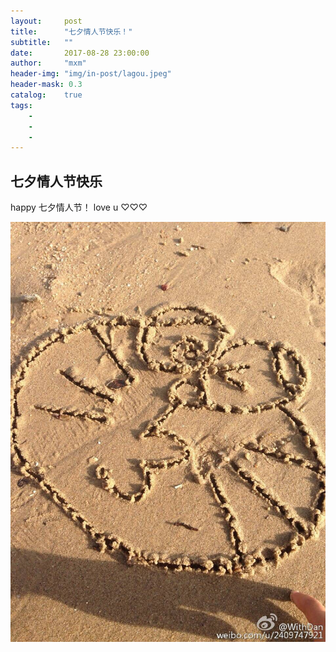 ```yaml
---
layout:     post
title:      "七夕情人节快乐！"
subtitle:   ""
date:       2017-08-28 23:00:00
author:     "mxm"
header-img: "img/in-post/lagou.jpeg"
header-mask: 0.3
catalog:    true
tags:
    - 
    - 
    - 
---
```





## 七夕情人节快乐

happy 七夕情人节！ love u ♡♡♡

![](/img/in-post/duola.jpeg)










